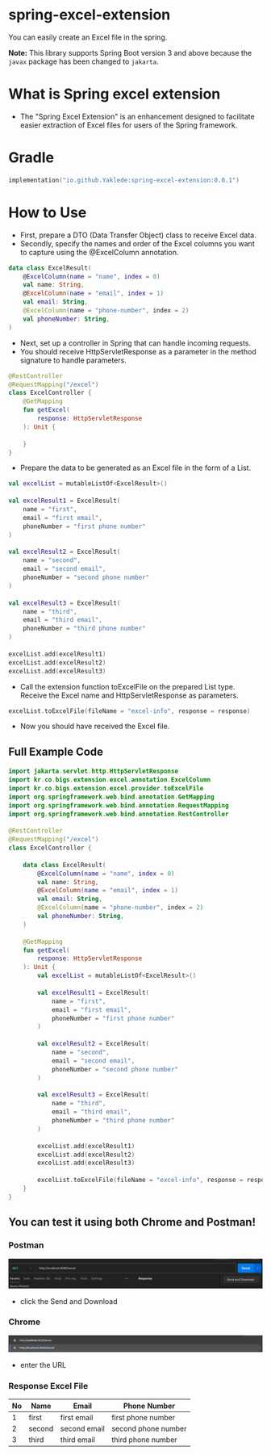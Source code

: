 # spring-excel-extension

You can easily create an Excel file in the spring.

**Note:** This library supports Spring Boot version 3 and above because the `javax` package has been changed to `jakarta`.


# What is Spring excel extension

- The "Spring Excel Extension" is an enhancement designed to facilitate easier extraction of Excel files for users of
  the Spring framework.

# Gradle
```kotlin
implementation("io.github.Yaklede:spring-excel-extension:0.0.1")
```

# How to Use

- First, prepare a DTO (Data Transfer Object) class to receive Excel data.
- Secondly, specify the names and order of the Excel columns you want to capture using the @ExcelColumn annotation.

```kotlin
data class ExcelResult(
    @ExcelColumn(name = "name", index = 0)
    val name: String,
    @ExcelColumn(name = "email", index = 1)
    val email: String,
    @ExcelColumn(name = "phone-number", index = 2)
    val phoneNumber: String,
)
```

- Next, set up a controller in Spring that can handle incoming requests.
- You should receive HttpServletResponse as a parameter in the method signature to handle parameters.

```kotlin
@RestController
@RequestMapping("/excel")
class ExcelController {
    @GetMapping
    fun getExcel(
        response: HttpServletResponse
    ): Unit {

    }
}
```

- Prepare the data to be generated as an Excel file in the form of a List.

```kotlin
val excelList = mutableListOf<ExcelResult>()

val excelResult1 = ExcelResult(
    name = "first",
    email = "first email",
    phoneNumber = "first phone number"
)

val excelResult2 = ExcelResult(
    name = "second",
    email = "second email",
    phoneNumber = "second phone number"
)

val excelResult3 = ExcelResult(
    name = "third",
    email = "third email",
    phoneNumber = "third phone number"
)

excelList.add(excelResult1)
excelList.add(excelResult2)
excelList.add(excelResult3)

```

- Call the extension function toExcelFile on the prepared List type. Receive the Excel name and HttpServletResponse as
  parameters.

```kotlin
excelList.toExcelFile(fileName = "excel-info", response = response)
```

- Now you should have received the Excel file.

## Full Example Code

```kotlin
import jakarta.servlet.http.HttpServletResponse
import kr.co.bigs.extension.excel.annotation.ExcelColumn
import kr.co.bigs.extension.excel.provider.toExcelFile
import org.springframework.web.bind.annotation.GetMapping
import org.springframework.web.bind.annotation.RequestMapping
import org.springframework.web.bind.annotation.RestController

@RestController
@RequestMapping("/excel")
class ExcelController {

    data class ExcelResult(
        @ExcelColumn(name = "name", index = 0)
        val name: String,
        @ExcelColumn(name = "email", index = 1)
        val email: String,
        @ExcelColumn(name = "phone-number", index = 2)
        val phoneNumber: String,
    )

    @GetMapping
    fun getExcel(
        response: HttpServletResponse
    ): Unit {
        val excelList = mutableListOf<ExcelResult>()

        val excelResult1 = ExcelResult(
            name = "first",
            email = "first email",
            phoneNumber = "first phone number"
        )

        val excelResult2 = ExcelResult(
            name = "second",
            email = "second email",
            phoneNumber = "second phone number"
        )

        val excelResult3 = ExcelResult(
            name = "third",
            email = "third email",
            phoneNumber = "third phone number"
        )

        excelList.add(excelResult1)
        excelList.add(excelResult2)
        excelList.add(excelResult3)

        excelList.toExcelFile(fileName = "excel-info", response = response)
    }
}
```

## You can test it using both Chrome and Postman!

### Postman

![img.png](images/postman.png)

- click the Send and Download

### Chrome

![img.png](images/chrome.png)

- enter the URL


### Response Excel File
| No | Name   | Email        | Phone Number        |
|----|--------|--------------|---------------------|
| 1  | first  | first email  | first phone number  |
| 2  | second | second email | second phone number |
| 3  | third  | third email  | third phone number  |



